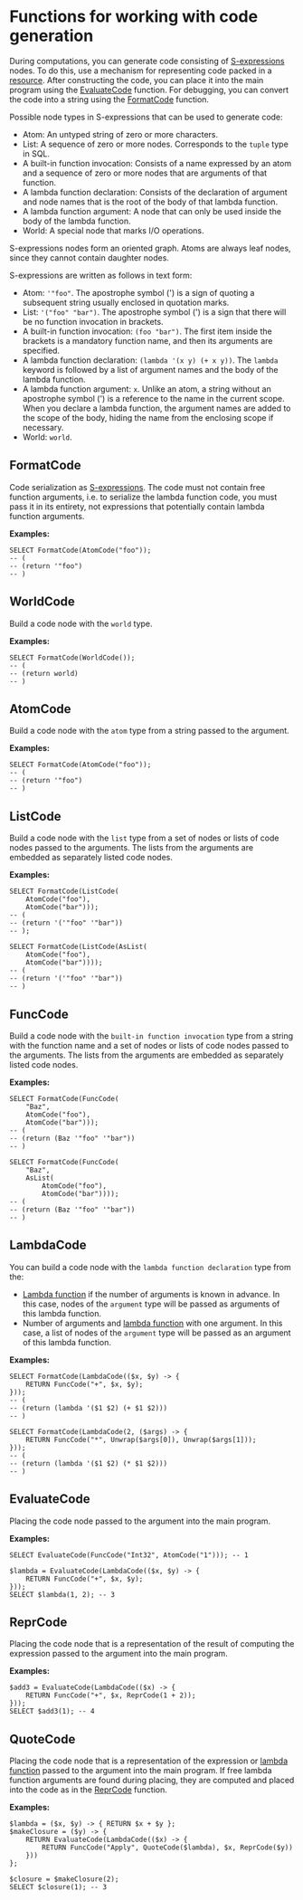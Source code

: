 # Functions for working with code generation

During computations, you can generate code consisting of [S-expressions](/docs/s_expressions) nodes. To do this, use a mechanism for representing code packed in a [resource](../../types/special.md). After constructing the code, you can place it into the main program using the [EvaluateCode](#evaluatecode) function. For debugging, you can convert the code into a string using the [FormatCode](#formatcode) function.

Possible node types in S-expressions that can be used to generate code:

* Atom: An untyped string of zero or more characters.
* List: A sequence of zero or more nodes. Corresponds to the `tuple` type in SQL.
* A built-in function invocation: Consists of a name expressed by an atom and a sequence of zero or more nodes that are arguments of that function.
* A lambda function declaration: Consists of the declaration of argument and node names that is the root of the body of that lambda function.
* A lambda function argument: A node that can only be used inside the body of the lambda function.
* World: A special node that marks I/O operations.

S-expressions nodes form an oriented graph. Atoms are always leaf nodes, since they cannot contain daughter nodes.

S-expressions are written as follows in text form:

* Atom: ```'"foo"```. The apostrophe symbol (') is a sign of quoting a subsequent string usually enclosed in quotation marks.
* List: ```'("foo" "bar")```. The apostrophe symbol (') is a sign that there will be no function invocation in brackets.
* A built-in function invocation: ```(foo "bar")```. The first item inside the brackets is a mandatory function name, and then its arguments are specified.
* A lambda function declaration: ```(lambda '(x y) (+ x y))```. The `lambda` keyword is followed by a list of argument names and the body of the lambda function.
* A lambda function argument: ```x```. Unlike an atom, a string without an apostrophe symbol (') is a reference to the name in the current scope. When you declare a lambda function, the argument names are added to the scope of the body, hiding the name from the enclosing scope if necessary.
* World: ```world```.

<!-- {% note info %}

There is a [separate introductory article](../../guides/codegen.md) about the code generation mechanism. Below is a reference on the specific functions.

{% endnote %} -->

## FormatCode

Code serialization as [S-expressions](/docs/s_expressions). The code must not contain free function arguments, i.e. to serialize the lambda function code, you must pass it in its entirety, not expressions that potentially contain lambda function arguments.

**Examples:**
```yql
SELECT FormatCode(AtomCode("foo"));
-- (
-- (return '"foo")
-- )
```

## WorldCode

Build a code node with the `world` type.

**Examples:**
```yql
SELECT FormatCode(WorldCode());
-- (
-- (return world)
-- )
```

## AtomCode

Build a code node with the `atom` type from a string passed to the argument.

**Examples:**
```yql
SELECT FormatCode(AtomCode("foo"));
-- (
-- (return '"foo")
-- )
```

## ListCode

Build a code node with the `list` type from a set of nodes or lists of code nodes passed to the arguments. The lists from the arguments are embedded as separately listed code nodes.

**Examples:**
```yql
SELECT FormatCode(ListCode(
    AtomCode("foo"),
    AtomCode("bar")));
-- (
-- (return '('"foo" '"bar"))
-- );

SELECT FormatCode(ListCode(AsList(
    AtomCode("foo"),
    AtomCode("bar"))));
-- (
-- (return '('"foo" '"bar"))
-- )
```

## FuncCode

Build a code node with the `built-in function invocation` type from a string with the function name and a set of nodes or lists of code nodes passed to the arguments. The lists from the arguments are embedded as separately listed code nodes.

**Examples:**
```yql
SELECT FormatCode(FuncCode(
    "Baz",
    AtomCode("foo"),
    AtomCode("bar")));
-- (
-- (return (Baz '"foo" '"bar"))
-- )

SELECT FormatCode(FuncCode(
    "Baz",
    AsList(
        AtomCode("foo"),
        AtomCode("bar"))));
-- (
-- (return (Baz '"foo" '"bar"))
-- )
```

## LambdaCode

You can build a code node with the `lambda function declaration` type from the:

* [Lambda function](../../syntax/expressions.md#lambda) if the number of arguments is known in advance. In this case, nodes of the `argument` type will be passed as arguments of this lambda function.
* Number of arguments and [lambda function](../../syntax/expressions.md#lambda) with one argument. In this case, a list of nodes of the `argument` type will be passed as an argument of this lambda function.

**Examples:**
```yql
SELECT FormatCode(LambdaCode(($x, $y) -> {
    RETURN FuncCode("+", $x, $y);
}));
-- (
-- (return (lambda '($1 $2) (+ $1 $2)))
-- )

SELECT FormatCode(LambdaCode(2, ($args) -> {
    RETURN FuncCode("*", Unwrap($args[0]), Unwrap($args[1]));
}));
-- (
-- (return (lambda '($1 $2) (* $1 $2)))
-- )
```

## EvaluateCode

Placing the code node passed to the argument into the main program.

**Examples:**
```yql
SELECT EvaluateCode(FuncCode("Int32", AtomCode("1"))); -- 1

$lambda = EvaluateCode(LambdaCode(($x, $y) -> {
    RETURN FuncCode("+", $x, $y);
}));
SELECT $lambda(1, 2); -- 3
```

## ReprCode

Placing the code node that is a representation of the result of computing the expression passed to the argument into the main program.

**Examples:**
```yql
$add3 = EvaluateCode(LambdaCode(($x) -> {
    RETURN FuncCode("+", $x, ReprCode(1 + 2));
}));
SELECT $add3(1); -- 4
```

## QuoteCode

Placing the code node that is a representation of the expression or [lambda function](../../syntax/expressions.md#lambda) passed to the argument into the main program. If free lambda function arguments are found during placing, they are computed and placed into the code as in the [ReprCode](#reprcode) function.

**Examples:**
```yql
$lambda = ($x, $y) -> { RETURN $x + $y };
$makeClosure = ($y) -> {
    RETURN EvaluateCode(LambdaCode(($x) -> {
        RETURN FuncCode("Apply", QuoteCode($lambda), $x, ReprCode($y))
    }))
};

$closure = $makeClosure(2);
SELECT $closure(1); -- 3
```
